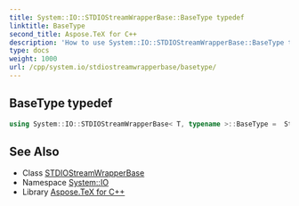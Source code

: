 ```yaml
---
title: System::IO::STDIOStreamWrapperBase::BaseType typedef
linktitle: BaseType
second_title: Aspose.TeX for C++
description: 'How to use System::IO::STDIOStreamWrapperBase::BaseType typedef of System::IO::STDIOStreamWrapperBase class in C++.'
type: docs
weight: 1000
url: /cpp/system.io/stdiostreamwrapperbase/basetype/
---
```

## BaseType typedef




```cpp
using System::IO::STDIOStreamWrapperBase< T, typename >::BaseType =  Stream
```

## See Also

* Class [STDIOStreamWrapperBase](../)
* Namespace [System::IO](../../)
* Library [Aspose.TeX for C++](../../../)
